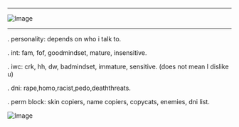 ***
![Image](https://github.com/user-attachments/assets/53e3e3c6-686f-413a-9e82-df665ea1e105)
***
. personality: depends on who i talk to.

. int: fam, fof, goodmindset, mature, insensitive.

. iwc: crk, hh, dw, badmindset, immature, sensitive. (does not mean I dislike u)

. dni: rape,homo,racist,pedo,deaththreats.

. perm block: skin copiers, name copiers, copycats, enemies, dni list.






![Image](https://github.com/user-attachments/assets/78cf1685-e507-42ab-a900-c91273c12005)
